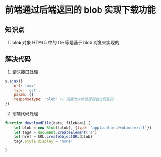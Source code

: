 # 前端通过后端返回的 blob 实现下载功能

## 知识点

1. blob 对象
   HTML5 中的 file 等是基于 blob 对象来实现的


## 解决代码

1. 请求接口处理
```js
$.ajax({
    url: 'xxx'
    type: 'get',
    param: {}
    responseType: 'blob' // 设置为文件流否则会出现乱码
})
```

2. 前端代码处理
```js
function downloadFile(data, fileName) {
    let blob = new Blob([blob], {type: 'application/vnd.ms-excel'})
    let tagA = document.createElement('a')
    let href = URL.createObjectURL(blob)
    tagA.style.display = 'none'

}
```